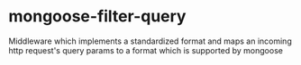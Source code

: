 # mongoose-filter-query
Middleware which implements a standardized format and maps an incoming http request's query params to a format which is supported by mongoose
